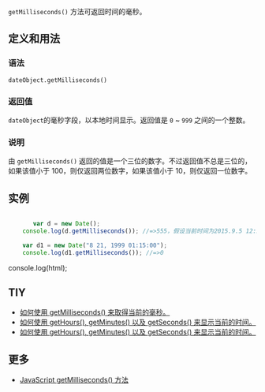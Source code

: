 `getMilliseconds()` 方法可返回时间的毫秒。

## 定义和用法

### 语法

`dateObject.getMilliseconds()`

### 返回值

`dateObject`的毫秒字段，以本地时间显示。返回值是 `0` ~ `999` 之间的一个整数。

### 说明

由 `getMilliseconds()` 返回的值是一个三位的数字。不过返回值不总是三位的，如果该值小于 100，则仅返回两位数字，如果该值小于 10，则仅返回一位数字。

## 实例

```javascript

       var d = new Date();
    console.log(d.getMilliseconds()); //=>555，假设当前时间为2015.9.5 12:24:47:555

    var d1 = new Date("8 21, 1999 01:15:00");
    console.log(d1.getMilliseconds()); //=>0

```

console.log(html);

## TIY

*   [如何使用 getMilliseconds() 来取得当前的毫秒。](http://www.w3school.com.cn/tiy/t.asp?f=jseg_getmilliseconds)
*   [如何使用 getHours(), getMinutes() 以及 getSeconds() 来显示当前的时间。](http://www.w3school.com.cn/tiy/t.asp?f=jseg_datetime)
*   [如何使用 getHours(), getMinutes() 以及 getSeconds() 来显示当前的时间。](http://www.w3school.com.cn/tiy/t.asp?f=jseg_datetime2)

## 更多

*   [JavaScript getMilliseconds() 方法](http://www.w3school.com.cn/jsref/jsref_getMilliseconds.asp)